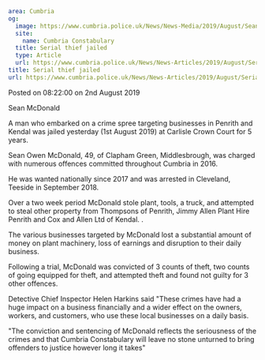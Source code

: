 ```yaml
area: Cumbria
og:
  image: https://www.cumbria.police.uk/News/News-Media/2019/August/Sean-MCDONALDjpg.jpg
  site:
    name: Cumbria Constabulary
  title: Serial thief jailed
  type: Article
  url: https://www.cumbria.police.uk/News/News-Articles/2019/August/Serial-thief-jailed.aspx
title: Serial thief jailed
url: https://www.cumbria.police.uk/News/News-Articles/2019/August/Serial-thief-jailed.aspx
```

Posted on 08:22:00 on 2nd August 2019

Sean McDonald

A man who embarked on a crime spree targeting businesses in Penrith and Kendal was jailed yesterday (1st August 2019) at Carlisle Crown Court for 5 years.

Sean Owen McDonald, 49, of Clapham Green, Middlesbrough, was charged with numerous offences committed throughout Cumbria in 2016.

He was wanted nationally since 2017 and was arrested in Cleveland, Teeside in September 2018.

Over a two week period McDonald stole plant, tools, a truck, and attempted to steal other property from Thompsons of Penrith, Jimmy Allen Plant Hire Penrith and Cox and Allen Ltd of Kendal. .

The various businesses targeted by McDonald lost a substantial amount of money on plant machinery, loss of earnings and disruption to their daily business.

Following a trial, McDonald was convicted of 3 counts of theft, two counts of going equipped for theft, and attempted theft and found not guilty for 3 other offences.

Detective Chief Inspector Helen Harkins said "These crimes have had a huge impact on a business financially and a wider effect on the owners, workers, and customers, who use these local businesses on a daily basis.

"The conviction and sentencing of McDonald reflects the seriousness of the crimes and that Cumbria Constabulary will leave no stone unturned to bring offenders to justice however long it takes"

